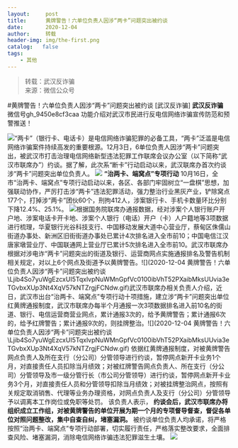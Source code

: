 ```yaml
---
layout:     post
title:      黄牌警告！六单位负责人因涉“两卡”问题突出被约谈
date:       2020-12-04
author:     转载
header-img: img/the-first.png
catalog:   false
tags:
    - 其他
---
```


<blockquote><p>转载：武汉反诈骗<br>
来源：微信公众号</p></blockquote>

#黄牌警告！六单位负责人因涉“两卡”问题突出被约谈
[武汉反诈骗]
**武汉反诈骗**
微信号gh_9450e8cf3caa
功能介绍对武汉市民进行反电信网络诈骗宣传防范和预警推送！

![]({{site.baseurl}}/postimg/Ljib4So7yuWgEzcxUI5TqxlvpNuWMnGpfVc0100ibVhT52PXaibMksUUvia3eTGvbxXUp3Nt4XqV57kNTZrgjFCNdw.gif)“两卡”（银行卡、电话卡）是电信网络诈骗犯罪的必备工具，“两卡”泛滥是电信网络诈骗案件持续高发的重要根源。12月3日，6单位负责人因涉“两卡”问题突出，被武汉市打击治理电信网络新型违法犯罪工作联席会议办公室（以下简称“武汉市联席办”）约谈。据了解，此次系“断卡”行动启动以来，武汉联席办首次约谈涉“两卡”问题突出单位负责人。
![]({{site.baseurl}}/postimg/8wBAcE4t1v42n48BBuS2mtGOicQiaLBSQHg5xOSVXcou2rGJMdQr3adxOwk5dV1tSQf9C5qYYqlGxriaaOe9Pr4kw.jpeg)
**“治两卡、端窝点”专项行动**
10月16日，全市“治两卡、端窝点”专项行动启动以来，各区、各部门牢固树立“一盘棋”思想，加强联动协作，严厉打击涉“两卡”违法犯罪活动，强力整治行业黑灰产业，铲除窝点177个，打掉涉“两卡”团伙60个，刑拘412人，涉案银行卡、手机卡数量环比分别下降12.4%、25.1%。
![]({{site.baseurl}}/postimg/Ljib4So7yuWgEzcxUI5TqxlvpNuWMnGpfVc0100ibVhT52PXaibMksUUvia3eTGvbxXUp3Nt4XqV57kNTZrgjFCNdw.gif)根据国务院联席办通报数据，经对涉案个人银行账户开户地、涉案电话卡开卡地、涉案个人银行（电话）开户（卡）人户籍地等3项数据进行梳理，华夏银行光谷科技支行、中国移动发展大道中心营业厅，蔡甸区侏儒山街道办事处、新洲区旧街街道办事处已累计4次排名进入全市前10；中国电信江汉唐家墩营业厅、中国联通网上营业厅已累计5次排名进入全市前10。武汉市联席办根据对涉电诈“两卡”问题突出的街道及银行、运营商网点实施通报排名及警告机制相关规定，对以上6个网点及街道予以黄牌警告。![](2020-12-04
黄牌警告！六单位负责人因涉“两卡”问题突出被约谈\\Ljib4So7yuWgEzcxUI5TqxlvpNuWMnGpfVc0100ibVhT52PXaibMksUUvia3eTGvbxXUp3Nt4XqV57kNTZrgjFCNdw.gif)武汉市联席办相关负责人介绍，近日，武汉市出台“治两卡、端窝点”专项行动十项措施，建立涉“两卡”问题突出单位红黄牌通报制度，武汉市联席办每半个月通报一次3项数据排名进入前10名的街道、银行、电信运营商营业网点，累计通报3次的，给予黄牌警告；累计通报6次的，给予红牌警告；累计通报9次的，则挂牌整治。![](2020-12-04
黄牌警告！六单位负责人因涉“两卡”问题突出被约谈\\Ljib4So7yuWgEzcxUI5TqxlvpNuWMnGpfVc0100ibVhT52PXaibMksUUvia3eTGvbxXUp3Nt4XqV57kNTZrgjFCNdw.gif)
依据红黄牌通报制度，对被黄牌警告网点负责人及所在支行（分公司）分管领导进行约谈，暂停网点新开卡业务1个月，对直接责任人员扣除当月绩效；对被红牌警告网点负责人、所在支行（分公司）分管领导及市一级分管行长（市公司分管领导）进行约谈，暂停网点新开卡业务3个月，对直接责任人员和分管领导扣除当月绩效；对被挂牌整治网点，按照有关规定取消销售、代理等业务办理资格，对网点负责人及支行（分公司）分管领导予以调离本工作岗位或免职等处罚。
该负责人表示，
**约谈会后，武汉市联席办将组织成立工作组，对被黄牌警告的单位开展为期一个月的专项督导督查，督促各单位对照问题整改，集中自查自纠，堵塞漏洞。**
被约谈单位负责人均承诺，将严格按照“治两卡、端窝点”专项行动部署，切实履行责任，严格落实整改要求，全面排查风险、堵塞漏洞，消除电信网络诈骗违法犯罪滋生土壤。
![]({{site.baseurl}}/postimg/8wBAcE4t1v7H5Ub7HstpGJ7jDJx8A6GxU0DaG4ubvF0CQGwNeRU7sY0WBDz9H67o8GrI1TC9WmymfGrCFFe52w.jpeg)
